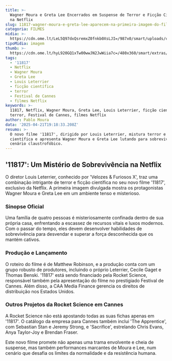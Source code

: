 ```yaml
---
title: >-
  Wagner Moura e Greta Lee Encerrados em Suspense de Terror e Ficção Científica
  na Netflix
slug: 11817-wagner-moura-e-greta-lee-aparecem-na-primeira-imagem-do-filme-da-netflix
categoria: FILMES
midia: >-
  https://cdn.ome.lt/LeL5Q97dxQsremxZ0fnkb0XsLJI=/987x0/smart/uploads/conteudo/fotos/wagner-moura-greta-lee-netflix.png
tipoMidia: imagem
thumb: >-
  https://cdn.ome.lt/hyL920GQ1xTw00wwJN2JwWiia7c=/480x360/smart/extras/conteudos/wagner-moura-greta-lee-netflix.png
tags:
  - '11817'
  - Netflix
  - Wagner Moura
  - Greta Lee
  - Louis Leterrier
  - ficção científica
  - terror
  - Festival de Cannes
  - filmes Netflix
keywords: >-
  11817, Netflix, Wagner Moura, Greta Lee, Louis Leterrier, ficção científica,
  terror, Festival de Cannes, filmes Netflix
author: Pablo Moura
data: '2025-04-21T19:18:33.208Z'
resumo: >-
  O novo filme '11817', dirigido por Louis Leterrier, mistura terror e ficção
  científica e apresenta Wagner Moura e Greta Lee lutando para sobreviver em um
  cenário claustrofóbico.
---
```


## '11817': Um Mistério de Sobrevivência na Netflix

<blockquote class="twitter-tweet"><a href="https://twitter.com/user/status/1914363502082347143"></a></blockquote>

O diretor Louis Leterrier, conhecido por 'Velozes & Furiosos X', traz uma combinação intrigante de terror e ficção científica no seu novo filme '11817', exclusivo da Netflix. A primeira imagem divulgada mostra os protagonistas Wagner Moura e Greta Lee em um ambiente tenso e misterioso.

### Sinopse Oficial

Uma família de quatro pessoas é misteriosamente confinada dentro de sua própria casa, enfrentando a escassez de recursos vitais e luxos modernos. Com o passar do tempo, eles devem desenvolver habilidades de sobrevivência para desvendar e superar a força desconhecida que os mantém cativos.

### Produção e Lançamento

O roteiro do filme é de Matthew Robinson, e a produção conta com um grupo robusto de produtores, incluindo o próprio Leterrier, Cecile Gaget e Thomas Benski. '11817' está sendo financiado pela Rocket Science, responsável também pela apresentação do filme no prestigiado Festival de Cannes. Além disso, a CAA Media Finance gerencia os direitos de distribuição nos Estados Unidos.

### Outros Projetos da Rocket Science em Cannes

A Rocket Science não está apostando todas as suas fichas apenas em '11817'. O catálogo da empresa para Cannes também inclui 'The Apprentice', com Sebastian Stan e Jeremy Strong, e 'Sacrifice', estrelando Chris Evans, Anya Taylor-Joy e Brendan Fraser.

Este novo filme promete não apenas uma trama envolvente e cheia de suspense, mas também performances marcantes de Moura e Lee, num cenário que desafia os limites da normalidade e da resistência humana.
